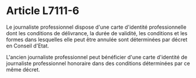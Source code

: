 # Article L7111-6

Le journaliste professionnel dispose d'une carte d'identité professionnelle dont les conditions de délivrance, la durée de validité, les conditions et les formes dans lesquelles elle peut être annulée sont déterminées par décret en Conseil d'Etat.

L'ancien journaliste professionnel peut bénéficier d'une carte d'identité de journaliste professionnel honoraire dans des conditions déterminées par ce même décret.